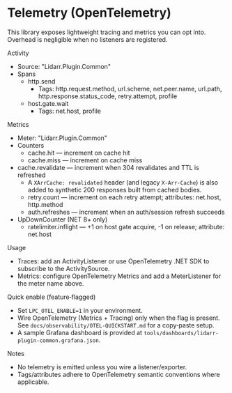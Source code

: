 # Telemetry (OpenTelemetry)

This library exposes lightweight tracing and metrics you can opt into. Overhead is negligible when no listeners are registered.

Activity

- Source: "Lidarr.Plugin.Common"
- Spans
  - http.send
    - Tags: http.request.method, url.scheme, net.peer.name, url.path, http.response.status_code, retry.attempt, profile
  - host.gate.wait
    - Tags: net.host, profile

Metrics

- Meter: "Lidarr.Plugin.Common"
- Counters
  - cache.hit — increment on cache hit
  - cache.miss — increment on cache miss
- cache.revalidate — increment when 304 revalidates and TTL is refreshed
  - A `XArrCache: revalidated` header (and legacy `X-Arr-Cache`) is also added to synthetic 200 responses built from cached bodies.
  - retry.count — increment on each retry attempt; attributes: net.host, http.method
  - auth.refreshes — increment when an auth/session refresh succeeds
- UpDownCounter (NET 8+ only)
  - ratelimiter.inflight — +1 on host gate acquire, -1 on release; attribute: net.host

Usage

- Traces: add an ActivityListener or use OpenTelemetry .NET SDK to subscribe to the ActivitySource.
- Metrics: configure OpenTelemetry Metrics and add a MeterListener for the meter name above.

Quick enable (feature‑flagged)

- Set `LPC_OTEL_ENABLE=1` in your environment.
- Wire OpenTelemetry (Metrics + Tracing) only when the flag is present. See `docs/observability/OTEL-QUICKSTART.md` for a copy‑paste setup.
- A sample Grafana dashboard is provided at `tools/dashboards/lidarr-plugin-common.grafana.json`.

Notes

- No telemetry is emitted unless you wire a listener/exporter.
- Tags/attributes adhere to OpenTelemetry semantic conventions where applicable.
